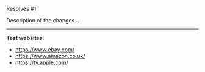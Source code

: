 <!-- Add any related issues and a description of the changes proposed in the pull request. -->
Resolves \#1

Description of the changes...

---
<!-- List the pages that should be automatically tested as part of your custom metric changes. -->
**Test websites**:

- https://www.ebay.com/
- https://www.amazon.co.uk/
- https://tv.apple.com/

